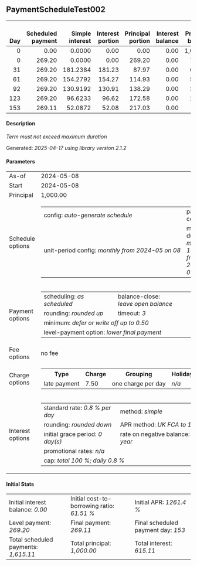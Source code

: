 <h2>PaymentScheduleTest002</h2>
<table>
    <thead style="vertical-align: bottom;">
        <th style="text-align: right;">Day</th>
        <th style="text-align: right;">Scheduled payment</th>
        <th style="text-align: right;">Simple interest</th>
        <th style="text-align: right;">Interest portion</th>
        <th style="text-align: right;">Principal portion</th>
        <th style="text-align: right;">Interest balance</th>
        <th style="text-align: right;">Principal balance</th>
        <th style="text-align: right;">Total simple interest</th>
        <th style="text-align: right;">Total interest</th>
        <th style="text-align: right;">Total principal</th>
    </thead>
    <tr style="text-align: right;">
        <td class="ci00">0</td>
        <td class="ci01" style="white-space: nowrap;">0.00</td>
        <td class="ci02">0.0000</td>
        <td class="ci03">0.00</td>
        <td class="ci04">0.00</td>
        <td class="ci05">0.00</td>
        <td class="ci06">1,000.00</td>
        <td class="ci07">0.0000</td>
        <td class="ci08">0.00</td>
        <td class="ci09">0.00</td>
    </tr>
    <tr style="text-align: right;">
        <td class="ci00">0</td>
        <td class="ci01" style="white-space: nowrap;">269.20</td>
        <td class="ci02">0.0000</td>
        <td class="ci03">0.00</td>
        <td class="ci04">269.20</td>
        <td class="ci05">0.00</td>
        <td class="ci06">730.80</td>
        <td class="ci07">0.0000</td>
        <td class="ci08">0.00</td>
        <td class="ci09">269.20</td>
    </tr>
    <tr style="text-align: right;">
        <td class="ci00">31</td>
        <td class="ci01" style="white-space: nowrap;">269.20</td>
        <td class="ci02">181.2384</td>
        <td class="ci03">181.23</td>
        <td class="ci04">87.97</td>
        <td class="ci05">0.00</td>
        <td class="ci06">642.83</td>
        <td class="ci07">181.2384</td>
        <td class="ci08">181.23</td>
        <td class="ci09">357.17</td>
    </tr>
    <tr style="text-align: right;">
        <td class="ci00">61</td>
        <td class="ci01" style="white-space: nowrap;">269.20</td>
        <td class="ci02">154.2792</td>
        <td class="ci03">154.27</td>
        <td class="ci04">114.93</td>
        <td class="ci05">0.00</td>
        <td class="ci06">527.90</td>
        <td class="ci07">335.5176</td>
        <td class="ci08">335.50</td>
        <td class="ci09">472.10</td>
    </tr>
    <tr style="text-align: right;">
        <td class="ci00">92</td>
        <td class="ci01" style="white-space: nowrap;">269.20</td>
        <td class="ci02">130.9192</td>
        <td class="ci03">130.91</td>
        <td class="ci04">138.29</td>
        <td class="ci05">0.00</td>
        <td class="ci06">389.61</td>
        <td class="ci07">466.4368</td>
        <td class="ci08">466.41</td>
        <td class="ci09">610.39</td>
    </tr>
    <tr style="text-align: right;">
        <td class="ci00">123</td>
        <td class="ci01" style="white-space: nowrap;">269.20</td>
        <td class="ci02">96.6233</td>
        <td class="ci03">96.62</td>
        <td class="ci04">172.58</td>
        <td class="ci05">0.00</td>
        <td class="ci06">217.03</td>
        <td class="ci07">563.0601</td>
        <td class="ci08">563.03</td>
        <td class="ci09">782.97</td>
    </tr>
    <tr style="text-align: right;">
        <td class="ci00">153</td>
        <td class="ci01" style="white-space: nowrap;">269.11</td>
        <td class="ci02">52.0872</td>
        <td class="ci03">52.08</td>
        <td class="ci04">217.03</td>
        <td class="ci05">0.00</td>
        <td class="ci06">0.00</td>
        <td class="ci07">615.1473</td>
        <td class="ci08">615.11</td>
        <td class="ci09">1,000.00</td>
    </tr>
</table>
<h4>Description</h4>
<p><i>Term must not exceed maximum duration</i></p>
<p>Generated: <i>2025-04-17 using library version 2.1.2</i></p>
<h4>Parameters</h4>
<table>
    <tr>
        <td>As-of</td>
        <td>2024-05-08</td>
    </tr>
    <tr>
        <td>Start</td>
        <td>2024-05-08</td>
    </tr>
    <tr>
        <td>Principal</td>
        <td>1,000.00</td>
    </tr>
    <tr>
        <td>Schedule options</td>
        <td>
            <table>
                <tr>
                    <td>config: <i>auto-generate schedule</i></td>
                    <td>payment count: <i>7</i></td>
                </tr>
                <tr>
                    <td style="white-space: nowrap;">unit-period config: <i>monthly from 2024-05 on 08</i></td>
                    <td>max duration: <i>maximum 183 days from 2024-05-08</i></td>
                </tr>
            </table>
        </td>
    </tr>
    <tr>
        <td>Payment options</td>
        <td>
            <table>
                <tr>
                    <td>scheduling: <i>as scheduled</i></td>
                    <td>balance-close: <i>leave&nbsp;open&nbsp;balance</i></td>
                </tr>
                <tr>
                    <td>rounding: <i>rounded up</i></td>
                    <td>timeout: <i>3</i></td>
                </tr>
                <tr>
                    <td colspan='2'>minimum: <i>defer&nbsp;or&nbsp;write&nbsp;off&nbsp;up&nbsp;to&nbsp;0.50</i></td>
                </tr>
                <tr>
                    <td colspan='2'>level-payment option: <i>lower&nbsp;final&nbsp;payment</i></td>
                </tr>
            </table>
        </td>
    </tr>
    <tr>
        <td>Fee options</td>
        <td>no fee
        </td>
    </tr>
    <tr>
        <td>Charge options</td>
        <td>
            <table>
                <tr>
                    <th>Type</th>
                    <th>Charge</th>
                    <th>Grouping</th>
                    <th>Holidays</th>
                </tr>
                <tr>
                    <td>late payment</td>
                    <td>7.50</td><td>one charge per day</td><td><i>n/a</i></td>
                </tr>
            </table>
        </td>
    </tr>
    <tr>
        <td>Interest options</td>
        <td>
            <table>
                <tr>
                    <td>standard rate: <i>0.8 % per day</i></td>
                    <td>method: <i>simple</i></td>
                </tr>
                <tr>
                    <td>rounding: <i>rounded down</i></td>
                    <td>APR method: <i>UK FCA to 1 d.p.</i></td>
                </tr>
                <tr>
                    <td>initial grace period: <i>0 day(s)</i></td>
                    <td>rate on negative balance: <i>8 % per year</i></td>
                </tr>
                <tr>
                    <td colspan="2">promotional rates: <i><i>n/a</i></i></td>
                </tr>
                <tr>
                    <td colspan="2">cap: <i>total 100 %; daily 0.8 %</td>
                </tr>
            </table>
        </td>
    </tr>
</table>
<h4>Initial Stats</h4>
<table>
    <tr>
        <td>Initial interest balance: <i>0.00</i></td>
        <td>Initial cost-to-borrowing ratio: <i>61.51 %</i></td>
        <td>Initial APR: <i>1261.4 %</i></td>
    </tr>
    <tr>
        <td>Level payment: <i>269.20</i></td>
        <td>Final payment: <i>269.11</i></td>
        <td>Final scheduled payment day: <i>153</i></td>
    </tr>
    <tr>
        <td>Total scheduled payments: <i>1,615.11</i></td>
        <td>Total principal: <i>1,000.00</i></td>
        <td>Total interest: <i>615.11</i></td>
    </tr>
</table>
